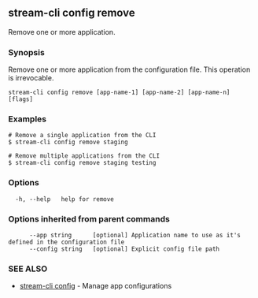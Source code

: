 ## stream-cli config remove

Remove one or more application.

### Synopsis

Remove one or more application from the configuration file. This operation is irrevocable.

```
stream-cli config remove [app-name-1] [app-name-2] [app-name-n] [flags]
```

### Examples

```
# Remove a single application from the CLI
$ stream-cli config remove staging

# Remove multiple applications from the CLI
$ stream-cli config remove staging testing

```

### Options

```
  -h, --help   help for remove
```

### Options inherited from parent commands

```
      --app string      [optional] Application name to use as it's defined in the configuration file
      --config string   [optional] Explicit config file path
```

### SEE ALSO

* [stream-cli config](stream-cli_config.md)	 - Manage app configurations

